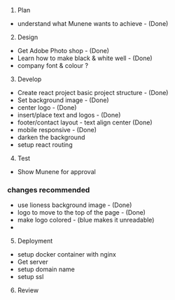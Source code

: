 1. Plan
 - understand what Munene wants to achieve - (Done)

2. Design
- Get Adobe Photo shop - (Done)
- Learn how to make black & white well - (Done)
- company font & colour ?

3. Develop
- Create react project basic project structure - (Done)
- Set background image - (Done)
- center logo - (Done)
- insert/place text and logos - (Done)
- footer/contact layout - text align center (Done)
- mobile responsive - (Done)
- darken the background
- setup react routing

4. Test
- Show Munene for approval
### changes recommended
- use lioness background image - (Done)
- logo to move to the top of the page - (Done)
- make logo colored - (blue makes it unreadable)
- 


5. Deployment 
- setup docker container with nginx
- Get server
- setup domain name
- setup ssl

6. Review